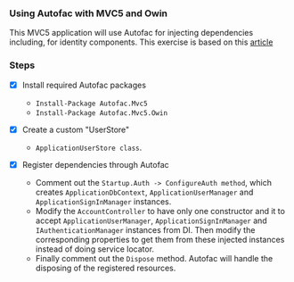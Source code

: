
### Using Autofac with MVC5 and Owin
This MVC5 application will use Autofac for injecting dependencies including, for identity components.
This exercise is based on this [article](https://developingsoftware.com/configuring-autofac-to-work-with-the-aspnet-identity-framework-in-mvc-5/)

### Steps
- [x] Install required Autofac packages
   - `Install-Package Autofac.Mvc5`
   - `Install-Package Autofac.Mvc5.Owin`

- [x] Create a custom "UserStore"
   - `ApplicationUserStore class`.

- [x] Register dependencies through Autofac
   - Comment out the `Startup.Auth -> ConfigureAuth method`, which creates `ApplicationDbContext`, `ApplicationUserManager` and `ApplicationSignInManager` instances.
   - Modify the `AccountController` to have only one constructor and it to accept `ApplicationUserManager`, `ApplicationSignInManager` and `IAuthenticationManager` instances from DI.
Then modify the corresponding properties to get them from these injected instances instead of doing service locator.
   - Finally comment out the `Dispose` method. Autofac will handle the disposing of the registered resources.



